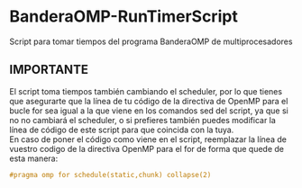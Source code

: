 # BanderaOMP-RunTimerScript
Script para tomar tiempos del programa BanderaOMP de multiprocesadores
## IMPORTANTE
El script toma tiempos también cambiando el scheduler, por lo que tienes que asegurarte que la línea de tu código de la directiva de OpenMP para el bucle for sea igual a la que viene en los comandos sed del script, ya que si no no cambiará el scheduler, o si prefieres también puedes modificar la línea de código de este script para que coincida con la tuya.<br>
En caso de poner el código como viene en el script, reemplazar la línea de vuestro codigo de la directiva OpenMP para el for de forma que quede de esta manera:<br>
```C
#pragma omp for schedule(static,chunk) collapse(2)
```
